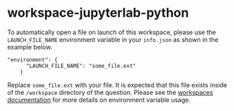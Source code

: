 # workspace-jupyterlab-python

To automatically open a file on launch of this workspace, please use the `LAUNCH_FILE_NAME` environment variable in your `info.json` as shown in the example below.

```
"environment": {
      "LAUNCH_FILE_NAME": "some_file.ext"
    }
```

Replace `some_file.ext` with your file. It is expected that this file exists inside of the `/workspace` directory of the question. Please see the [workspaces documentation](https://prairielearn.readthedocs.io/en/latest/workspaces/) for more details on environment variable usage.